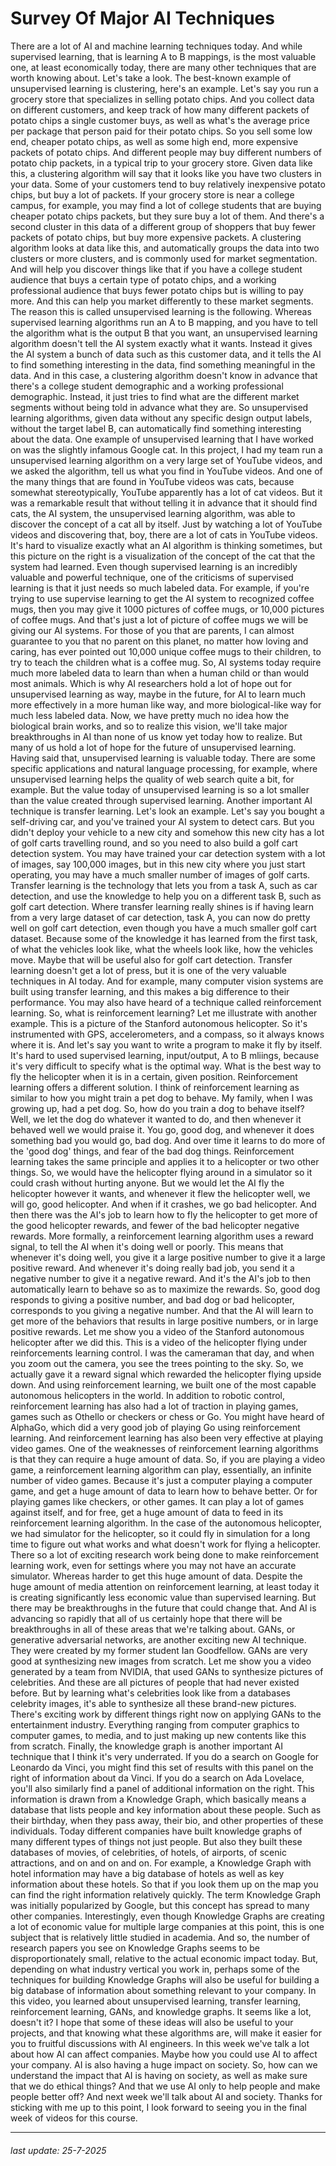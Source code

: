 # Survey Of Major AI Techniques

There are a lot of AI and
machine learning techniques today. And while supervised learning,
that is learning A to B mappings, is the most valuable one,
at least economically today, there are many other techniques
that are worth knowing about. Let's take a look. The best-known example of unsupervised
learning is clustering, here's an example. Let's say you run a grocery store that
specializes in selling potato chips. And you collect data on different
customers, and keep track of how many different packets of potato chips
a single customer buys, as well as what's the average price per package that
person paid for their potato chips. So you sell some low end, cheaper
potato chips, as well as some high end, more expensive packets of potato chips. And different people may buy different
numbers of potato chip packets, in a typical trip to your grocery store. Given data like this,
a clustering algorithm will say that it looks like you have two
clusters in your data. Some of your customers tend to buy
relatively inexpensive potato chips, but buy a lot of packets. If your grocery store is near a college
campus, for example, you may find a lot of college students that
are buying cheaper potato chips packets, but they sure buy a lot of them. And there's a second cluster in this
data of a different group of shoppers that buy fewer packets of potato chips,
but buy more expensive packets. A clustering algorithm looks at data like
this, and automatically groups the data into two clusters or more clusters, and
is commonly used for market segmentation. And will help you discover things like
that if you have a college student audience that buys a certain type of
potato chips, and a working professional audience that buys fewer potato chips but
is willing to pay more. And this can help you market
differently to these market segments. The reason this is called unsupervised
learning is the following. Whereas supervised learning
algorithms run an A to B mapping, and you have to tell the algorithm what
is the output B that you want, an unsupervised learning algorithm doesn't
tell the AI system exactly what it wants. Instead it gives the AI system a bunch
of data such as this customer data, and it tells the AI to find something
interesting in the data, find something meaningful in the data. And in this case, a clustering algorithm
doesn't know in advance that there's a college student demographic and
a working professional demographic. Instead, it just tries to find what
are the different market segments without being told in
advance what they are. So unsupervised learning algorithms, given data without any specific design
output labels, without the target label B, can automatically find something
interesting about the data. One example of unsupervised
learning that I have worked on was the slightly
infamous Google cat. In this project, I had my team run
a unsupervised learning algorithm on a very large set of YouTube videos, and we asked the algorithm,
tell us what you find in YouTube videos. And one of the many things that
are found in YouTube videos was cats, because somewhat stereotypically, YouTube
apparently has a lot of cat videos. But it was a remarkable result that
without telling it in advance that it should find cats, the AI system,
the unsupervised learning algorithm, was able to discover the concept
of a cat all by itself. Just by watching a lot of YouTube
videos and discovering that, boy, there are a lot of cats in YouTube videos. It's hard to visualize exactly what an AI
algorithm is thinking sometimes, but this picture on the right is
a visualization of the concept of the cat that the system had learned. Even though supervised learning
is an incredibly valuable and powerful technique,
one of the criticisms of supervised learning is that it just needs so
much labeled data. For example, if you're trying to use
supervise learning to get the AI system to recognized coffee mugs, then you may
give it 1000 pictures of coffee mugs, or 10,000 pictures of coffee mugs. And that's just a lot of picture of
coffee mugs we will be giving our AI systems. For those of you that are parents, I can
almost guarantee to you that no parent on this planet, no matter how loving and
caring, has ever pointed out 10,000 unique coffee mugs to their children, to try to
teach the children what is a coffee mug. So, AI systems today require
much more labeled data to learn than when a human child or
than would most animals. Which is why AI researchers hold a lot of
hope out for unsupervised learning as way, maybe in the future, for AI to learn much
more effectively in a more human like way, and more biological-like way for
much less labeled data. Now, we have pretty much no idea
how the biological brain works, and so to realize this vision, we'll take major breakthroughs in AI than
none of us know yet today how to realize. But many of us hold a lot of hope for
the future of unsupervised learning. Having said that,
unsupervised learning is valuable today. There are some specific applications and
natural language processing, for example, where unsupervised learning helps
the quality of web search quite a bit, for example. But the value today of
unsupervised learning is so a lot smaller than the value created
through supervised learning. Another important AI technique
is transfer learning. Let's look an example. Let's say you bought a self-driving car,
and you've trained your AI
system to detect cars. But you didn't deploy your
vehicle to a new city and somehow this new city has a lot of
golf carts travelling round, and so you need to also build a golf
cart detection system. You may have trained your car detection
system with a lot of images, say 100,000 images, but in this new
city where you just start operating, you may have a much smaller
number of images of golf carts. Transfer learning is the technology
that lets you from a task A, such as car detection, and
use the knowledge to help you on a different task B,
such as golf cart detection. Where transfer learning really shines
is if having learn from a very large dataset of car detection, task A, you can
now do pretty well on golf cart detection, even though you have a much
smaller golf cart dataset. Because some of the knowledge it
has learned from the first task, of what the vehicles look like, what the
wheels look like, how the vehicles move. Maybe that will be useful also for
golf cart detection. Transfer learning doesn't
get a lot of press, but it is one of the very
valuable techniques in AI today. And for example, many computer vision
systems are built using transfer learning, and this makes a big difference
to their performance. You may also have heard of a technique
called reinforcement learning. So, what is reinforcement learning? Let me illustrate with another example. This is a picture of the Stanford
autonomous helicopter. So it's instrumented with GPS,
accelerometers, and a compass, so it always knows where it is. And let's say you want to write
a program to make it fly by itself. It's hard to used supervised learning,
input/output, A to B mliings, because it's very difficult to
specify what is the optimal way. What is the best way to fly the helicopter
when it is in a certain, given position. Reinforcement learning
offers a different solution. I think of reinforcement learning
as similar to how you might train a pet dog to behave. My family, when I was growing up,
had a pet dog. So, how do you train
a dog to behave itself? Well, we let the dog do
whatever it wanted to do, and then whenever it behaved
well we would praise it. You go, good dog, and whenever it does
something bad you would go, bad dog. And over time it learns to do more of the
'good dog' things, and fear of the bad dog things. Reinforcement learning takes
the same principle and applies it to a helicopter or
two other things. So, we would have the helicopter
flying around in a simulator so it could crash without hurting anyone. But we would let the AI fly
the helicopter however it wants, and whenever it flew the helicopter well,
we will go, good helicopter. And when if it crashes,
we go bad helicopter. And then there was the AI's job to learn
how to fly the helicopter to get more of the good helicopter rewards, and fewer
of the bad helicopter negative rewards. More formally, a reinforcement learning
algorithm uses a reward signal, to tell the AI when it's doing well or
poorly. This means that whenever it's doing well, you give it a large positive number
to give it a large positive reward. And whenever it's doing really bad job, you send it a negative number
to give it a negative reward. And it's the AI's job to
then automatically learn to behave so as to maximize the rewards. So, good dog responds to giving
a positive number, and bad dog or bad helicopter, corresponds to
you giving a negative number. And that the AI will learn to
get more of the behaviors that results in large positive numbers,
or in large positive rewards. Let me show you a video of the Stanford
autonomous helicopter after we did this. This is a video of the helicopter flying
under reinforcements learning control. I was the cameraman that day, and when you zoom out the camera,
you see the trees pointing to the sky. So, we actually gave it a reward signal
which rewarded the helicopter flying upside down. And using reinforcement learning, we built one of the most capable
autonomous helicopters in the world. In addition to robotic control,
reinforcement learning has also had a lot of traction in playing games, games such
as Othello or checkers or chess or Go. You might have heard of AlphaGo, which did a very good job of playing
Go using reinforcement learning. And reinforcement learning has also been
very effective at playing video games. One of the weaknesses of reinforcement
learning algorithms is that they can require a huge amount of data. So, if you are playing a video game, a
reinforcement learning algorithm can play, essentially, an infinite
number of video games. Because it's just a computer
playing a computer game, and get a huge amount of data to
learn how to behave better. Or for playing games like checkers,
or other games. It can play a lot of games against itself,
and for free, get a huge amount of data to feed in
its reinforcement learning algorithm. In the case of the autonomous helicopter,
we had simulator for the helicopter, so it could fly in simulation for
a long time to figure out what works and what doesn't work for flying a helicopter. There so a lot of exciting research work
being done to make reinforcement learning work, even for settings where you
may not have an accurate simulator. Whereas harder to get this
huge amount of data. Despite the huge amount of media attention
on reinforcement learning, at least today it is creating significantly less
economic value than supervised learning. But there may be breakthroughs in
the future that could change that. And AI is advancing so rapidly that all
of us certainly hope that there will be breakthroughs in all of these
areas that we're talking about. GANs, or generative adversarial networks,
are another exciting new AI technique. They were created by my former
student Ian Goodfellow. GANs are very good at synthesizing
new images from scratch. Let me show you a video
generated by a team from NVIDIA, that used GANs to synthesize
pictures of celebrities. And these are all pictures of people
that had never existed before. But by learning what's celebrities look
like from a databases celebrity images, it's able to synthesize all
these brand-new pictures. There's exciting work by
different things right now on applying GANs to
the entertainment industry. Everything ranging from computer
graphics to computer games, to media, and to just making up new
contents like this from scratch. Finally, the knowledge
graph is another important AI technique that I think
it's very underrated. If you do a search on Google for Leonardo
da Vinci, you might find this set of results with this panel on the right
of information about da Vinci. If you do a search on Ada Lovelace, you'll also similarly find a panel of
additional information on the right. This information is drawn from
a Knowledge Graph, which basically means a database that lists people and
key information about these people. Such as their birthday,
when they pass away, their bio, and other properties of these individuals. Today different companies have built
knowledge graphs of many different types of things not just people. But also they built these databases
of movies, of celebrities, of hotels, of airports, of scenic
attractions, and on and on and on. For example, a Knowledge Graph with
hotel information may have a big database of hotels as well as key
information about these hotels. So that if you look them
up on the map you can find the right information relatively quickly. The term Knowledge Graph was
initially popularized by Google, but this concept has spread
to many other companies. Interestingly, even though Knowledge
Graphs are creating a lot of economic value for
multiple large companies at this point, this is one subject that is relatively
little studied in academia. And so, the number of research papers
you see on Knowledge Graphs seems to be disproportionately small, relative
to the actual economic impact today. But, depending on what industry
vertical you work in, perhaps some of the techniques for building
Knowledge Graphs will also be useful for building a big database of information
about something relevant to your company. In this video, you learned about
unsupervised learning, transfer learning, reinforcement learning,
GANs, and knowledge graphs. It seems like a lot, doesn't it? I hope that some of these ideas will
also be useful to your projects, and that knowing what these algorithms are,
will make it easier for you to fruitful discussions
with AI engineers. In this week we've talk a lot
about how AI can affect companies. Maybe how you could use AI
to affect your company. AI is also having a huge
impact on society. So, how can we understand the impact
that AI is having on society, as well as make sure that
we do ethical things? And that we use AI only to help people and
make people better off? And next week we'll talk about AI and
society. Thanks for
sticking with me up to this point, I look forward to seeing you in the final
week of videos for this course.

---

###### last update: 25-7-2025